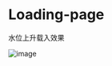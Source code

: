 Loading-page
============

水位上升载入效果

![image](https://github.com/longtaoge/Loading-page/blob/master/logding.gif)

